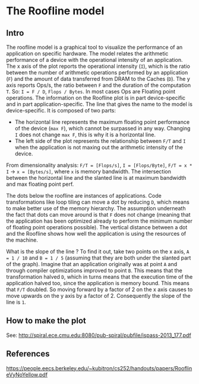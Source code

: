 # The Roofline model

## Intro

The roofline model is a graphical tool to visualize the performance of an application on specific hardware.
The model relates the arithmetic performance of a device with the operational intensity of an application.
The x axis of the plot reports the operational intensity (`I`), which is the ratio between the number of arithmetic operations performed by an application (`F`) and the amount of data transferred from DRAM to the Caches (`D`).
The y axis reports Ops/s, the ratio between `F` and the duration of the computation `T`.
So: `I = F / D`, `Flops / Bytes`.
In most cases Ops are Floating point operations.
The information on the Roofline plot is in part device-specific and in part application-specific.
The line that gives the name to the model is device-specific.
It is composed of two parts:

* The horizontal line represents the maximum floating point performance of the device (`max F`), which cannot be surpassed in any way. Changing `I` does not change `max F`, this is why it is a horizontal line.
* The left side of the plot represents the relationship between `F/T` and `I` when the application is not maxing out the arithmetic intensity of the device.

From dimensionality analysis: `F/T = [Flops/s]`, `I = [Flops/Byte]`, `F/T = x * I` -> `x = [Bytes/s]`, where `x` is memory bandwidth.
The intersection between the horizontal line and the slanted line is at maximum bandwidth and max floating point perf.

The dots below the roofline are instances of applications.
Code transformations like loop tiling can move a dot by reducing `D`, which means to make better use of the memory hierarchy.
The assumption underneath the fact that dots can move around is that `F` does not change (meaning that the application has been optimized already to perform the minimum number of floating point operations possible).
The vertical distance between a dot and the Roofline shows how well the application is using the resources of the machine.

What is the slope of the line ?
To find it out, take two points on the x axis, `A = 1 / 10` and `B = 1 / 5` (assuming that they are both under the slanted part of the graph).
Imagine that an application originally was at point `A` and through compiler optimizations improved to point `B`. 
This means that the transformation halved `D`, which in turns means that the execution time of the application halved too, since the application is memory bound.
This means that `F/T` doubled.
So moving forward by a factor of 2 on the x axis causes to move upwards on the y axis by a factor of 2.
Consequently the slope of the line is `1`.

## How to make the plot

See: <http://spiral.ece.cmu.edu:8080/pub-spiral/pubfile/ispass-2013_177.pdf>

## References

<https://people.eecs.berkeley.edu/~kubitron/cs252/handouts/papers/RooflineVyNoYellow.pdf>
